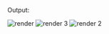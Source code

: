 Output:

![render](https://user-images.githubusercontent.com/55328883/153346780-63693fd4-c5a7-4bad-b4e0-f2eaa7926361.png)
![render 3](https://user-images.githubusercontent.com/55328883/153346777-107f7979-f40d-45e3-b2ba-7d1dbb4e9148.png)
![render 2](https://user-images.githubusercontent.com/55328883/153346770-d148e523-8769-4e6d-9804-ff0a0914f334.png)
